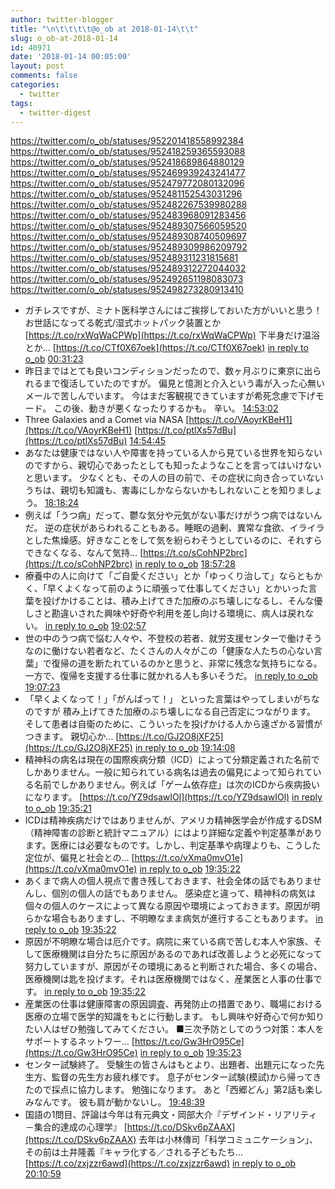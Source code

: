 ```yaml
---
author: twitter-blogger
title: "\n\t\t\t\t@o_ob at 2018-01-14\t\t"
slug: o_ob-at-2018-01-14
id: 40971
date: '2018-01-14 00:05:00'
layout: post
comments: false
categories:
  - twitter
tags:
  - twitter-digest
---
```


https://twitter.com/o_ob/statuses/952201418558992384 https://twitter.com/o_ob/statuses/952418259365593088 https://twitter.com/o_ob/statuses/952418689864880129 https://twitter.com/o_ob/statuses/952469939243241477 https://twitter.com/o_ob/statuses/952479772080132096 https://twitter.com/o_ob/statuses/952481152543031296 https://twitter.com/o_ob/statuses/952482267539980288 https://twitter.com/o_ob/statuses/952483968091283456 https://twitter.com/o_ob/statuses/952489307566059520 https://twitter.com/o_ob/statuses/952489308740509697 https://twitter.com/o_ob/statuses/952489309986209792 https://twitter.com/o_ob/statuses/952489311231815681 https://twitter.com/o_ob/statuses/952489312272044032 https://twitter.com/o_ob/statuses/952492651198083073 https://twitter.com/o_ob/statuses/952498273280913410  

*   ガチレスですが、ミナト医科学さんにはご挨拶しておいた方がいいと思う！ お世話になってる乾式/湿式ホットパック装置とか [https://t.co/rxWqWaCPWp](https://t.co/rxWqWaCPWp) 下半身だけ温浴とか… [https://t.co/CTf0X67oek](https://t.co/CTf0X67oek) [in reply to o_ob](https://twitter.com/o_ob/statuses/952136650078896128) [00:31:23](https://twitter.com/o_ob/statuses/952201418558992384)
*   昨日まではとても良いコンディションだったので、数ヶ月ぶりに東京に出られるまで復活していたのですが。 偏見と憶測と介入という毒が入った心無いメールで苦しんでいます。 今はまだ客観視できていますが希死念慮で下げモード。 この後、動きが悪くなったりするかも。 辛い。 [14:53:02](https://twitter.com/o_ob/statuses/952418259365593088)
*   Three Galaxies and a Comet via NASA [https://t.co/VAoyrKBeH1](https://t.co/VAoyrKBeH1) [https://t.co/ptlXs57dBu](https://t.co/ptlXs57dBu) [14:54:45](https://twitter.com/o_ob/statuses/952418689864880129)
*   あなたは健康ではない人や障害を持っている人から見ている世界を知らないのですから、親切心であったとしても知ったようなことを言ってはいけないと思います。 少なくとも、その人の目の前で、その症状に向き合っていないうちは、親切も知識も、害毒にしかならないかもしれないことを知りましょう。 [18:18:24](https://twitter.com/o_ob/statuses/952469939243241477)
*   例えば「うつ病」だって、鬱な気分や元気がない事だけがうつ病ではないんだ。 逆の症状があらわれることもある。睡眠の過剰、異常な食欲、イライラとした焦燥感。好きなことをして気を紛らわそうとしているのに、それすらできなくなる、なんて気持… [https://t.co/sCohNP2brc](https://t.co/sCohNP2brc) [in reply to o_ob](https://twitter.com/o_ob/statuses/952469939243241477) [18:57:28](https://twitter.com/o_ob/statuses/952479772080132096)
*   療養中の人に向けて「ご自愛ください」とか「ゆっくり治して」ならともかく、「早くよくなって前のように頑張って仕事してください」とかいった言葉を投げかけることは、積み上げてきた加療のぶち壊しになるし、そんな優しさと勘違いされた興味や好奇や利用を差し向ける環境に、病人は戻れない。 [in reply to o_ob](https://twitter.com/o_ob/statuses/952479772080132096) [19:02:57](https://twitter.com/o_ob/statuses/952481152543031296)
*   世の中のうつ病で悩む人々や、不登校の若者、就労支援センターで働けそうなのに働けない若者など、たくさんの人々がこの「健康な人たちの心ない言葉」で復帰の道を断たれているのかと思うと、非常に残念な気持ちになる。 一方で、復帰を支援する仕事に就かれる人も多いそうだ。 [in reply to o_ob](https://twitter.com/o_ob/statuses/952481152543031296) [19:07:23](https://twitter.com/o_ob/statuses/952482267539980288)
*   「早くよくなって！」「がんばって！」 といった言葉はやってしまいがちなのですが 積み上げてきた加療のぶち壊しになる自己否定につながります。 そして患者は自衛のために、こういったを投げかける人から遠ざかる習慣がつきます。 親切心か… [https://t.co/GJ2O8jXF25](https://t.co/GJ2O8jXF25) [in reply to o_ob](https://twitter.com/o_ob/statuses/952481152543031296) [19:14:08](https://twitter.com/o_ob/statuses/952483968091283456)
*   精神科の病名は現在の国際疾病分類（ICD）によって分類定義された名前でしかありません。一般に知られている病名は過去の偏見によって知られている名前でしかありません。例えば「ゲーム依存症」は次のICDから疾病扱いになります。 [https://t.co/YZ9dsawIOl](https://t.co/YZ9dsawIOl) [in reply to o_ob](https://twitter.com/o_ob/statuses/952482267539980288) [19:35:21](https://twitter.com/o_ob/statuses/952489307566059520)
*   ICDは精神疾病だけではありませんが、アメリカ精神医学会が作成するDSM（精神障害の診断と統計マニュアル）にはより詳細な定義や判定基準があります。医療には必要なものです。しかし、判定基準や病理よりも、こうした定位が、偏見と社会との… [https://t.co/vXma0mvO1e](https://t.co/vXma0mvO1e) [in reply to o_ob](https://twitter.com/o_ob/statuses/952489307566059520) [19:35:22](https://twitter.com/o_ob/statuses/952489308740509697)
*   あくまで病人の個人視点で書き残しておきます、社会全体の話でもありませんし、個別の個人の話でもありません。 感染症と違って、精神科の病気は個々の個人のケースによって異なる原因や環境によっておきます。原因が明らかな場合もありますし、不明瞭なまま病気が進行することもあります。 [in reply to o_ob](https://twitter.com/o_ob/statuses/952489308740509697) [19:35:22](https://twitter.com/o_ob/statuses/952489309986209792)
*   原因が不明瞭な場合は厄介です。病院に来ている病で苦しむ本人や家族、そして医療機関は自分たちに原因があるのであれば改善しようと必死になって努力していますが、原因がその環境にあると判断された場合、多くの場合、医療機関は匙を投げます。それは医療機関ではなく、産業医と人事の仕事です。 [in reply to o_ob](https://twitter.com/o_ob/statuses/952489309986209792) [19:35:22](https://twitter.com/o_ob/statuses/952489311231815681)
*   産業医の仕事は健康障害の原因調査、再発防止の措置であり、職場における医療の立場で医学的知識をもとに行動します。 もし興味や好奇心で何か知りたい人はぜひ勉強してみてください。 ■三次予防としてのうつ対策：本人をサポートするネットワー… [https://t.co/Gw3HrO95Ce](https://t.co/Gw3HrO95Ce) [in reply to o_ob](https://twitter.com/o_ob/statuses/952489311231815681) [19:35:23](https://twitter.com/o_ob/statuses/952489312272044032)
*   センター試験終了。 受験生の皆さんはもとより、出題者、出題元になった先生方、監督の先生方お疲れ様です。 息子がセンター試験(模試)から帰ってきたので採点に協力します。 勉強になります。 あと「西郷どん」第2話も楽しみなんです。 彼も肩が動かないし。 [19:48:39](https://twitter.com/o_ob/statuses/952492651198083073)
*   国語の1問目、評論は今年は有元典文・岡部大介『デザインド・リアリティ－集合的達成の心理学』 [https://t.co/DSkv6pZAAX](https://t.co/DSkv6pZAAX) 去年は小林傳司「科学コミュニケーション」、その前は土井隆義『キャラ化する／される子どもたち… [https://t.co/zxjzzr6awd](https://t.co/zxjzzr6awd) [in reply to o_ob](https://twitter.com/o_ob/statuses/952492651198083073) [20:10:59](https://twitter.com/o_ob/statuses/952498273280913410)
